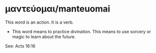 # μαντεύομαι/manteuomai
This word is an action. It is a verb.

* This word means to practice divination. This means to use sorcery or magic to learn about the future.

See: Acts 16:16
